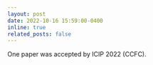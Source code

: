 ```yaml
---
layout: post
date: 2022-10-16 15:59:00-0400
inline: true
related_posts: false
---
```


One paper was accepted by ICIP 2022 (CCFC).